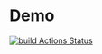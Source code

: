 # Demo
[![build Actions Status](https://github.com/nikeshprajapati/Demo/workflows/build/badge.svg)](https://github.com/nikeshprajapati/Demo/actions)

